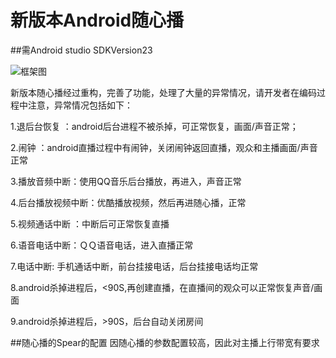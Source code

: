 # 新版本Android随心播
##需Android studio SDKVersion23

![框架图](http://raw.github.com/zhaoyang21cn/Android_Suixinbo/master/app_cloud.png)


新版本随心播经过重构，完善了功能，处理了大量的异常情况，请开发者在编码过程中注意，异常情况包括如下：

1.退后台恢复 ：android后台进程不被杀掉，可正常恢复，画面/声音正常；

2.闹钟 ：android直播过程中有闹钟，关闭闹钟返回直播，观众和主播画面/声音正常

3.播放音频中断：使用QQ音乐后台播放，再进入，声音正常

4.后台播放视频中断：优酷播放视频，然后再进随心播，正常

5.视频通话中断 ：中断后可正常恢复直播

6.语音电话中断：ＱＱ语音电话，进入直播正常

7.电话中断: 手机通话中断，前台挂接电话，后台挂接电话均正常

8.android杀掉进程后，<90S,再创建直播，在直播间的观众可以正常恢复声音/画面

9.android杀掉进程后，>90S，后台自动关闭房间

##随心播的Spear的配置
因随心播的参数配置较高，因此对主播上行带宽有要求
